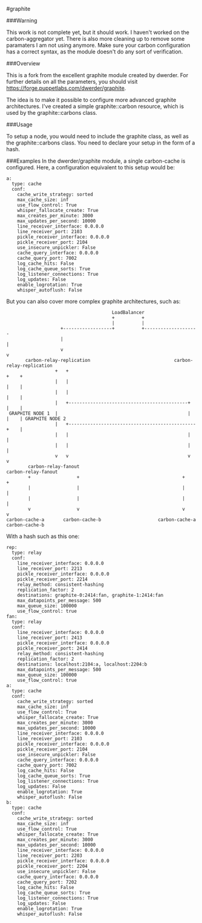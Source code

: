 #graphite

###Warning

This work is not complete yet, but it should work. I haven't worked on the carbon-aggregator yet.
There is also more cleaning up to remove some paramaters I am not using anymore.
Make sure your carbon configuration has a correct syntax, as the module doesn't do any sort of verification.


###Overview

This is a fork from the excellent graphite module created by dwerder. For further details on all the parameters, you should visit https://forge.puppetlabs.com/dwerder/graphite.

The idea is to make it possible to configure more advanced graphite architectures.
I've created a simple graphite::carbon resource, which is used by the graphite::carbons class.

###Usage


To setup a node, you would need to include the graphite class, as well as the graphite::carbons class.
You need to declare your setup in the form of a hash.


###Examples
In the dwerder/graphite module, a single carbon-cache is configured. Here, a configuration equivalent to this setup would be:

```
a:
  type: cache
  conf:
    cache_write_strategy: sorted
    max_cache_size: inf
    use_flow_control: True
    whisper_fallocate_create: True
    max_creates_per_minute: 3000
    max_updates_per_second: 10000
    line_receiver_interface: 0.0.0.0
    line_receiver_port: 2103
    pickle_receiver_interface: 0.0.0.0
    pickle_receiver_port: 2104
    use_insecure_unpickler: False
    cache_query_interface: 0.0.0.0
    cache_query_port: 7002
    log_cache_hits: False
    log_cache_queue_sorts: True
    log_listener_connections: True
    log_updates: False
    enable_logrotation: True
    whisper_autoflush: False
```

But you can also cover more complex graphite architectures, such as:

```
                                       LoadBalancer
                                       +          +
                                       |          |
                    +------------------+          +-------------------- 
                    |                                                 |
                    v                                                 v
       carbon-relay-replication                               carbon-relay-replication
                  +   +                                               +    +
                  |   |                                               |    |
                  |   |                                               |    |
                  |   +--------------------------------------------+  |    |
 GRAPHITE NODE 1  |                                                |  |    | GRAPHITE NODE 2
                  |   +-----------------------------------------------+    |
                  |   |                                            |       |
                  |   |                                            |       |
                  v   v                                            v       v
        carbon-relay-fanout                                      carbon-relay-fanout
        +                 +                                      +                 +  
        |                 |                                      |                 |
        |                 |                                      |                 |                  
        v                 v                                      v                 v                                  
carbon-cache-a       carbon-cache-b                     carbon-cache-a             carbon-cache-b
```

With a hash such as this one:

```
rep:
  type: relay
  conf:
    line_receiver_interface: 0.0.0.0
    line_receiver_port: 2213
    pickle_receiver_interface: 0.0.0.0
    pickle_receiver_port: 2214
    relay_method: consistent-hashing
    replication_factor: 2
    destinations: graphite-0:2414:fan, graphite-1:2414:fan
    max_datapoints_per_message: 500
    max_queue_size: 100000
    use_flow_control: true
fan:
  type: relay
  conf:
    line_receiver_interface: 0.0.0.0
    line_receiver_port: 2413
    pickle_receiver_interface: 0.0.0.0
    pickle_receiver_port: 2414
    relay_method: consistent-hashing
    replication_factor: 2
    destinations: localhost:2104:a, localhost:2204:b
    max_datapoints_per_message: 500
    max_queue_size: 100000
    use_flow_control: true
a:
  type: cache
  conf:
    cache_write_strategy: sorted
    max_cache_size: inf
    use_flow_control: True
    whisper_fallocate_create: True
    max_creates_per_minute: 3000
    max_updates_per_second: 10000
    line_receiver_interface: 0.0.0.0
    line_receiver_port: 2103
    pickle_receiver_interface: 0.0.0.0
    pickle_receiver_port: 2104
    use_insecure_unpickler: False
    cache_query_interface: 0.0.0.0
    cache_query_port: 7002
    log_cache_hits: False
    log_cache_queue_sorts: True
    log_listener_connections: True
    log_updates: False
    enable_logrotation: True
    whisper_autoflush: False
b:
  type: cache
  conf:
    cache_write_strategy: sorted
    max_cache_size: inf
    use_flow_control: True
    whisper_fallocate_create: True
    max_creates_per_minute: 3000
    max_updates_per_second: 10000
    line_receiver_interface: 0.0.0.0
    line_receiver_port: 2203
    pickle_receiver_interface: 0.0.0.0
    pickle_receiver_port: 2204
    use_insecure_unpickler: False
    cache_query_interface: 0.0.0.0
    cache_query_port: 7202
    log_cache_hits: False
    log_cache_queue_sorts: True
    log_listener_connections: True
    log_updates: False
    enable_logrotation: True
    whisper_autoflush: False	
```
